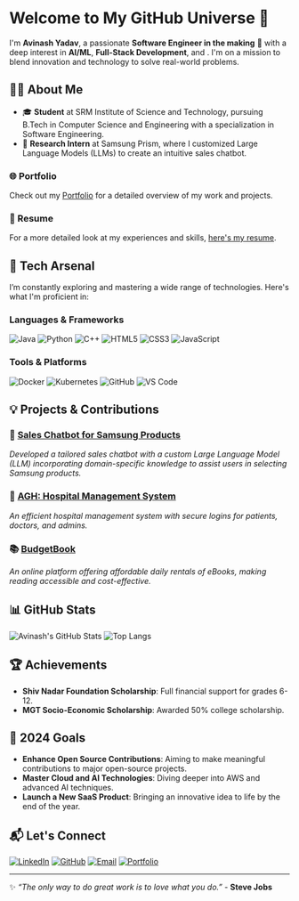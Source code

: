 # Welcome to My GitHub Universe 🌌



I'm **Avinash Yadav**, a passionate **Software Engineer in the making** 🚀 with a deep interest in **AI/ML**, **Full-Stack Development**, and . I'm on a mission to blend innovation and technology to solve real-world problems.

## 🧑‍💻 About Me

- 🎓 **Student** at SRM Institute of Science and Technology, pursuing B.Tech in Computer Science and Engineering with a specialization in Software Engineering.
- 🏅 **Research Intern** at Samsung Prism, where I customized Large Language Models (LLMs) to create an intuitive sales chatbot.

### 🌐 Portfolio
Check out my [Portfolio](https://avinashyadavofficial.github.io/portfolio/) for a detailed overview of my work and projects.

### 💼 Resume
For a more detailed look at my experiences and skills, [here's my resume](https://drive.google.com/file/d/1BY-e3Q9zob1a2hA2l4gbvhi84ZVraUyN/view?usp=sharing).

## 🚀 Tech Arsenal

I’m constantly exploring and mastering a wide range of technologies. Here's what I'm proficient in:

### Languages & Frameworks
![Java](https://img.shields.io/badge/Java-ED8B00?style=for-the-badge&logo=java&logoColor=white)
![Python](https://img.shields.io/badge/Python-3776AB?style=for-the-badge&logo=python&logoColor=white)
![C++](https://img.shields.io/badge/C++-00599C?style=for-the-badge&logo=c%2B%2B&logoColor=white)
![HTML5](https://img.shields.io/badge/HTML5-E34F26?style=for-the-badge&logo=html5&logoColor=white)
![CSS3](https://img.shields.io/badge/CSS3-1572B6?style=for-the-badge&logo=css3&logoColor=white)
![JavaScript](https://img.shields.io/badge/JavaScript-323330?style=for-the-badge&logo=javascript&logoColor=F7DF1E)

### Tools & Platforms
![Docker](https://img.shields.io/badge/Docker-2496ED?style=for-the-badge&logo=docker&logoColor=white)
![Kubernetes](https://img.shields.io/badge/Kubernetes-326CE5?style=for-the-badge&logo=kubernetes&logoColor=white)
![GitHub](https://img.shields.io/badge/GitHub-181717?style=for-the-badge&logo=github)
![VS Code](https://img.shields.io/badge/VS%20Code-007ACC?style=for-the-badge&logo=visual-studio-code&logoColor=white)

## 💡 Projects & Contributions

### 🌟 [Sales Chatbot for Samsung Products](https://github.com/avinashyadavofficial/sales-chatbot)
*Developed a tailored sales chatbot with a custom Large Language Model (LLM) incorporating domain-specific knowledge to assist users in selecting Samsung products.*

### 🏥 [AGH: Hospital Management System](https://github.com/avinashyadavofficial/agh-hospital-management)
*An efficient hospital management system with secure logins for patients, doctors, and admins.*

### 📚 [BudgetBook](https://github.com/avinashyadavofficial/budgetbook)
*An online platform offering affordable daily rentals of eBooks, making reading accessible and cost-effective.*

## 📊 GitHub Stats

![Avinash's GitHub Stats](https://github-readme-stats.vercel.app/api?username=avinashyadavofficial&show_icons=true&theme=radical)
![Top Langs](https://github-readme-stats.vercel.app/api/top-langs/?username=avinashyadavofficial&layout=compact&theme=radical)

## 🏆 Achievements

- **Shiv Nadar Foundation Scholarship**: Full financial support for grades 6-12.
- **MGT Socio-Economic Scholarship**: Awarded 50% college scholarship.

## 🎯 2024 Goals

- **Enhance Open Source Contributions**: Aiming to make meaningful contributions to major open-source projects.
- **Master Cloud and AI Technologies**: Diving deeper into AWS and advanced AI techniques.
- **Launch a New SaaS Product**: Bringing an innovative idea to life by the end of the year.

## 📬 Let's Connect

[![LinkedIn](https://img.shields.io/badge/LinkedIn-0077B5?style=for-the-badge&logo=linkedin&logoColor=white)](https://www.linkedin.com/in/avinashyadav03/)
[![GitHub](https://img.shields.io/badge/GitHub-181717?style=for-the-badge&logo=github)](https://github.com/avinashyadavofficial)
[![Email](https://img.shields.io/badge/Email-D14836?style=for-the-badge&logo=gmail&logoColor=white)](mailto:ar5840@srmist.edu.in)
[![Portfolio](https://img.shields.io/badge/Portfolio-FF6F61?style=for-the-badge&logo=portfolio&logoColor=white)](https://avinashyadavofficial.github.io/portfolio/)

---

✨ *“The only way to do great work is to love what you do.”* - **Steve Jobs**


